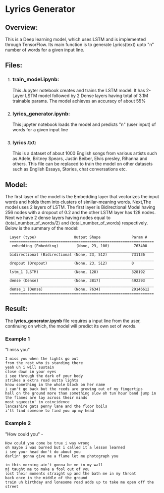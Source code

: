 # Lyrics Generator 

## Overview: 
This is a Deep learning model, which uses LSTM and is implemented through TensorFlow. Its main function is to generate Lyrics(text) upto "n" number of words for a given input line.

## Files:

1) ### train_model.ipynb: 
    This Jupyter notebook creates and trains the LSTM model. It has 2-Layer LSTM model followed by 2 Dense layers having total of 3.1M trainable params. The model achieves an         accuracy of about 55%

2) ### lyrics_generator.ipynb: 
    This jupyter notebook loads the model and predicts "n" (user input) of words for a given input line

3) ### lyrics.txt: 
    This is a dataset of about 1000 English songs from various artists such as Adele, Britney Spears, Justin Beiber, Elvis presley, Rihanna and others. This file can be replaced       to train the model on other datasets such as English Essays, Stories, chat conversations etc.

## Model:

  The first layer of the model is the Embedding layer that vectorizes the input words and holds them into clusters of similar-meaning words. Next,The model uses 2 layers of LSTM. The first layer is Bidirectional Model having 256 nodes with a dropout of 0.2 and the other LSTM layer has 128 nodes. Next we have 2 dense layers having nodes equal to (total_number_of_words/2) and (total_number_of_words) respectively. Below is the summary of the model:
  
  

      Layer (type)                 Output Shape              Param #   
      =================================================================
       embedding (Embedding)        (None, 23, 100)           763400    
      _________________________________________________________________
      bidirectional (Bidirectional (None, 23, 512)           731136    
      _________________________________________________________________
      dropout (Dropout)            (None, 23, 512)           0         
      _________________________________________________________________
      lstm_1 (LSTM)                (None, 128)               328192    
      _________________________________________________________________
      dense (Dense)                (None, 3817)              492393    
      _________________________________________________________________
      dense_1 (Dense)              (None, 7634)              29146612  
      =================================================================

  ## Result:
  
   The **lyrics_generator.ipynb** file requires a input line from the user, continuing on which, the model will predict its own set of words.
   
   ### Example 1
   

   "I miss you"
   
    I miss you when the lights go out 
    from the rest who is standing there 
    yeah uh i will sustain 
    close down in your eyes 
    i see through the dark of your body 
    strikes a extra road outta lights
    know something in the whole block on her name 
    i can't go back but the reeds are growing out of my fingertips 
    hall on the ground more than something slow oh tun hour band jump in the flames are lay across their minds 
    most squeezin' in coincidence 
    lancashire gats penny lane and the floor boils 
    i'll find someone to find you up my head


  ### Example 2
  

 "How could you" -


    How could you come be true i was wrong 
    oh maybe i was burned but i called it a lesson learned 
    i see your head don't do about you 
    darlin' gonna give me a flame let me photograph you 

    in this morning ain't gonna be me in my wall
    mj taught me to make a fool out of you 
    lost their moments straight up and the bath me in my throat 
    back once in the middle of the ground 
    train uh birthday and lonesome road adds up to take me open off the street 

 
  
